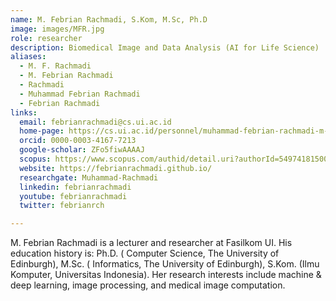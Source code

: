```yaml
---
name: M. Febrian Rachmadi, S.Kom, M.Sc, Ph.D
image: images/MFR.jpg
role: researcher
description: Biomedical Image and Data Analysis (AI for Life Science)
aliases:
  - M. F. Rachmadi
  - M. Febrian Rachmadi
  - Rachmadi
  - Muhammad Febrian Rachmadi
  - Febrian Rachmadi
links:
  email: febrianrachmadi@cs.ui.ac.id
  home-page: https://cs.ui.ac.id/personnel/muhammad-febrian-rachmadi-m-sc-ph-d/
  orcid: 0000-0003-4167-7213
  google-scholar: ZFo5fiwAAAAJ
  scopus: https://www.scopus.com/authid/detail.uri?authorId=54974181500
  website: https://febrianrachmadi.github.io/
  researchgate: Muhammad-Rachmadi
  linkedin: febrianrachmadi
  youtube: febrianrachmadi
  twitter: febrianrch

---
```


M. Febrian Rachmadi is a lecturer and researcher at Fasilkom UI. His education history is: Ph.D. ( Computer Science, The University of Edinburgh), M.Sc. ( Informatics, The University of Edinburgh), S.Kom. (Ilmu Komputer, Universitas Indonesia). Her research interests include machine & deep learning, image processing, and medical image computation.
